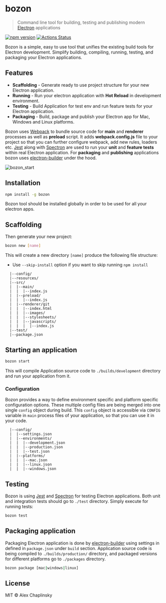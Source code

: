 # bozon
> Command line tool for building, testing and publishing modern [Electron](http://electron.atom.io/) applications

[![npm version](https://badge.fury.io/js/bozon.svg)](https://badge.fury.io/js/bozon)
[![Actions Status](https://github.com/railsware/bozon/workflows/Node.js%20CI/badge.svg)](https://github.com/swiftyapp/swifty/actions)

Bozon is  a simple, easy to use tool that unifies the existing build tools for Electron development. Simplify building, compiling, running, testing, and packaging your Electron applications.


## Features
* **Scaffolding** - Generate ready to use project structure for your new Electron application.
* **Running** - Run your electron application with **Hot Reload** in development environment.
* **Testing** - Build Application for test env and run feature tests for your Electron application.
* **Packaging** - Build, package and publish your Electron app for Mac, Windows and Linux platforms.

Bozon uses [Webpack](https://webpack.js.org) to bundle source code for **main** and **renderer** processes as well as **preload** script. It adds **webpack.config.js** file to your project so that you can further configure webpack, add new rules, loaders etc. [Jest](https://jestjs.io/) along with [Spectron](https://www.electronjs.org/spectron) are used to run your **unit** and **feature tests** within real Electron application. For **packaging** and **publishing** applications bozon uses [electron-builder](https://www.electron.build/) under the hood.

![bozon_start](https://user-images.githubusercontent.com/695947/152010984-8599ae9d-5c5c-40ec-90c5-b2a6e4d07052.png)

## Installation


```bash
npm install -g bozon
```

Bozon tool should be installed globally in order to be used for all your electron apps.

## Scaffolding

Then generate your new project:

```bash
bozon new [name]
```

This will create a new directory `[name]` produce the following file structure:

  * Use `--skip-install` option if you want to skip running `npm install`

```
  |--config/
  |--resources/
  |--src/
  |  |--main/
  |  |  |--index.js
  |  |--preload/
  |  |  |--index.js
  |  |--renderer/git 
  |  |  |--index.html
  |  |  |--images/
  |  |  |--stylesheets/
  |  |  |--javascripts/
  |  |  |  |--index.js
  |--test/
  |--package.json
```

## Starting an application

```bash
bozon start
```

This will compile Application source code to `./builds/development` directory and run your application from it.

### Configuration
Bozon provides a way to define environment specific and platform specific configuration options. These multiple config files are being merged into one single `config` object during build. This `config` object is accessible via `CONFIG` variable in `main` process files of your application, so that you can use it in your code.
```
  |--config/
  |  |--settings.json
  |  |--environments/
  |  |  |--development.json
  |  |  |--production.json
  |  |  |--test.json
  |  |--platforms/
  |  |  |--mac.json
  |  |  |--linux.json
  |  |  |--windows.json
```

## Testing
Bozon is using [Jest](https://jestjs.io/) and [Spectron](https://www.electronjs.org/spectron) for testing Electron applications. Both unit and integration tests should go to `./test` directory. Simply execute for running tests:

```bash
bozon test
```

## Packaging application
Packaging Electron application is done by [electron-builder](https://www.npmjs.com/package/electron-builder) using settings in defined in `package.json` under `build` section.
Application source code is being compiled to `./builds/production/` directory, and packaged versions for different platforms go to `./packages` directory.

```bash
bozon package [mac|windows|linux]
```

## License

MIT © Alex Chaplinsky
